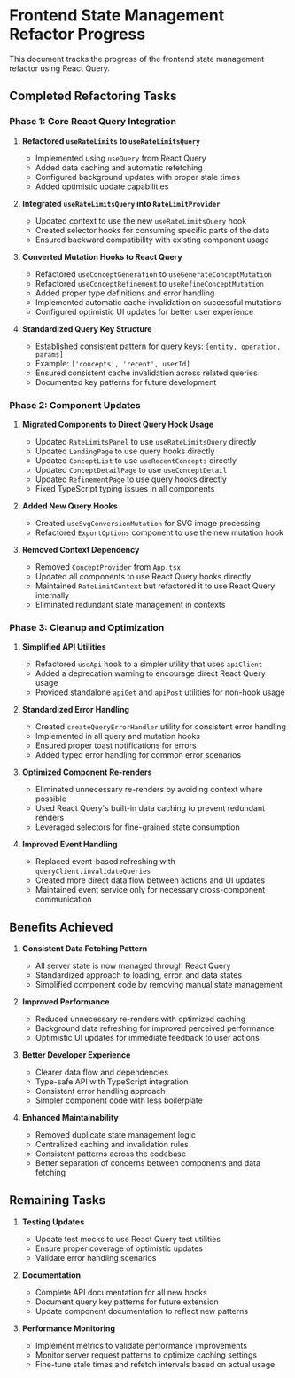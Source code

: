 # Frontend State Management Refactor Progress

This document tracks the progress of the frontend state management refactor using React Query.

## Completed Refactoring Tasks

### Phase 1: Core React Query Integration

1. **Refactored `useRateLimits` to `useRateLimitsQuery`**

   - Implemented using `useQuery` from React Query
   - Added data caching and automatic refetching
   - Configured background updates with proper stale times
   - Added optimistic update capabilities

2. **Integrated `useRateLimitsQuery` into `RateLimitProvider`**

   - Updated context to use the new `useRateLimitsQuery` hook
   - Created selector hooks for consuming specific parts of the data
   - Ensured backward compatibility with existing component usage

3. **Converted Mutation Hooks to React Query**

   - Refactored `useConceptGeneration` to `useGenerateConceptMutation`
   - Refactored `useConceptRefinement` to `useRefineConceptMutation`
   - Added proper type definitions and error handling
   - Implemented automatic cache invalidation on successful mutations
   - Configured optimistic UI updates for better user experience

4. **Standardized Query Key Structure**
   - Established consistent pattern for query keys: `[entity, operation, params]`
   - Example: `['concepts', 'recent', userId]`
   - Ensured consistent cache invalidation across related queries
   - Documented key patterns for future development

### Phase 2: Component Updates

1. **Migrated Components to Direct Query Hook Usage**

   - Updated `RateLimitsPanel` to use `useRateLimitsQuery` directly
   - Updated `LandingPage` to use query hooks directly
   - Updated `ConceptList` to use `useRecentConcepts` directly
   - Updated `ConceptDetailPage` to use `useConceptDetail`
   - Updated `RefinementPage` to use query hooks directly
   - Fixed TypeScript typing issues in all components

2. **Added New Query Hooks**

   - Created `useSvgConversionMutation` for SVG image processing
   - Refactored `ExportOptions` component to use the new mutation hook

3. **Removed Context Dependency**
   - Removed `ConceptProvider` from `App.tsx`
   - Updated all components to use React Query hooks directly
   - Maintained `RateLimitContext` but refactored it to use React Query internally
   - Eliminated redundant state management in contexts

### Phase 3: Cleanup and Optimization

1. **Simplified API Utilities**

   - Refactored `useApi` hook to a simpler utility that uses `apiClient`
   - Added a deprecation warning to encourage direct React Query usage
   - Provided standalone `apiGet` and `apiPost` utilities for non-hook usage

2. **Standardized Error Handling**

   - Created `createQueryErrorHandler` utility for consistent error handling
   - Implemented in all query and mutation hooks
   - Ensured proper toast notifications for errors
   - Added typed error handling for common error scenarios

3. **Optimized Component Re-renders**

   - Eliminated unnecessary re-renders by avoiding context where possible
   - Used React Query's built-in data caching to prevent redundant renders
   - Leveraged selectors for fine-grained state consumption

4. **Improved Event Handling**
   - Replaced event-based refreshing with `queryClient.invalidateQueries`
   - Created more direct data flow between actions and UI updates
   - Maintained event service only for necessary cross-component communication

## Benefits Achieved

1. **Consistent Data Fetching Pattern**

   - All server state is now managed through React Query
   - Standardized approach to loading, error, and data states
   - Simplified component code by removing manual state management

2. **Improved Performance**

   - Reduced unnecessary re-renders with optimized caching
   - Background data refreshing for improved perceived performance
   - Optimistic UI updates for immediate feedback to user actions

3. **Better Developer Experience**

   - Clearer data flow and dependencies
   - Type-safe API with TypeScript integration
   - Consistent error handling approach
   - Simpler component code with less boilerplate

4. **Enhanced Maintainability**
   - Removed duplicate state management logic
   - Centralized caching and invalidation rules
   - Consistent patterns across the codebase
   - Better separation of concerns between components and data fetching

## Remaining Tasks

1. **Testing Updates**

   - Update test mocks to use React Query test utilities
   - Ensure proper coverage of optimistic updates
   - Validate error handling scenarios

2. **Documentation**

   - Complete API documentation for all new hooks
   - Document query key patterns for future extension
   - Update component documentation to reflect new patterns

3. **Performance Monitoring**
   - Implement metrics to validate performance improvements
   - Monitor server request patterns to optimize caching settings
   - Fine-tune stale times and refetch intervals based on actual usage
